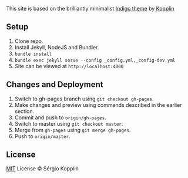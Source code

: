 
This site is based on the brilliantly minimalist <a href="https://github.com/sergiokopplin/indigo">Indigo theme</a> by <a href="https://github.com/sergiokopplin">Kopplin</a></p>


## Setup
1. Clone repo.
2. Install Jekyll, NodeJS and Bundler.
3. `bundle install`
4. `bundle exec jekyll serve --config _config.yml,_config-dev.yml`
5. Site can be viewed at `http://localhost:4000`

## Changes and Deployment
1. Switch to gh-pages branch using `git checkout gh-pages`.
2. Make changes and preview using commands described in the earlier section.
3. Commit and push to `origin/gh-pages`.
4. Switch to master using `git checkout master`.
5. Merge from `gh-pages` using `git merge gh-pages`.
6. Push to `origin/master`.

## License

[MIT](http://kopplin.mit-license.org/) License © Sérgio Kopplin
